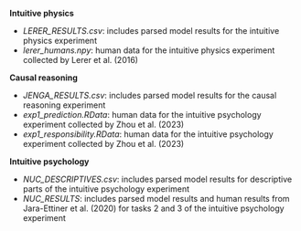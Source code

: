 **Intuitive physics**
- *LERER_RESULTS.csv*: includes parsed model results for the intuitive physics experiment
- *lerer_humans.npy*: human data for the intuitive physics experiment collected by Lerer et al. (2016)

**Causal reasoning**
- *JENGA_RESULTS.csv*: includes parsed model results for the causal reasoning experiment
- *exp1_prediction.RData*: human data for the intuitive psychology experiment collected by Zhou et al. (2023)
- *exp1_responsibility.RData*: human data for the intuitive psychology experiment collected by Zhou et al. (2023)

**Intuitive psychology**
- *NUC_DESCRIPTIVES.csv*: includes parsed model results for descriptive parts of the intuitive psychology experiment
- *NUC_RESULTS*: includes parsed model results and human results from Jara-Ettiner et al. (2020) for tasks 2 and 3 of the intuitive psychology experiment
